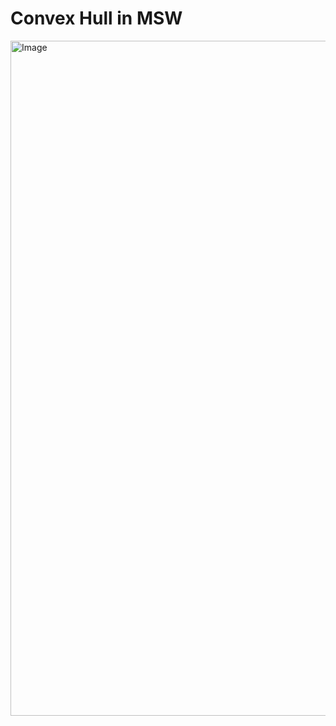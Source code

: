 # Convex Hull in MSW
<img width="1920" height="1080" alt="Image" src="https://github.com/user-attachments/assets/46d7b0df-6081-4770-a8b7-be3b007edf04"/>
